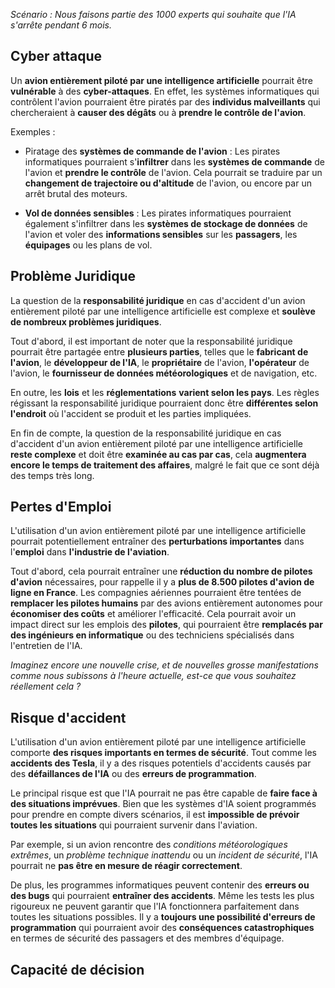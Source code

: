 
*Scénario :
Nous faisons partie des 1000 experts qui souhaite que l'IA s'arrête pendant 6 mois.*

## __Cyber attaque__

Un **avion entièrement piloté par une intelligence artificielle** pourrait être **vulnérable** à des **cyber-attaques**. En effet, les systèmes informatiques qui contrôlent l'avion pourraient être piratés par des **individus malveillants** qui chercheraient à **causer des dégâts** ou à **prendre le contrôle de l'avion**.

Exemples :

- Piratage des **systèmes de commande de l'avion** : Les pirates informatiques pourraient s'**infiltrer** dans les **systèmes de commande** de l'avion et **prendre le contrôle** de l'avion. Cela pourrait se traduire par un **changement de trajectoire ou d'altitude** de l'avion, ou encore par un arrêt brutal des moteurs.

- **Vol de données sensibles** : Les pirates informatiques pourraient également s'infiltrer dans les **systèmes de stockage de données** de l'avion et voler des **informations sensibles** sur les **passagers**, les **équipages** ou les plans de vol.


## __Problème Juridique__

La question de la **responsabilité juridique** en cas d'accident d'un avion entièrement piloté par une intelligence artificielle est complexe et **soulève de nombreux problèmes juridiques**.

Tout d'abord, il est important de noter que la responsabilité juridique pourrait être partagée entre **plusieurs parties**, telles que le **fabricant de l'avion**, le **développeur de l'IA**, le **propriétaire** de l'avion, **l'opérateur** de l'avion, le **fournisseur de données météorologiques** et de navigation, etc.

En outre, les **lois** et les **réglementations** **varient selon les pays**. Les règles régissant la responsabilité juridique pourraient donc être **différentes selon l'endroit** où l'accident se produit et les parties impliquées.

En fin de compte, la question de la responsabilité juridique en cas d'accident d'un avion entièrement piloté par une intelligence artificielle **reste complexe** et doit être **examinée au cas par cas**, cela **augmentera encore le temps de traitement des affaires**, malgré le fait que ce sont déjà des temps très long.


## __Pertes d'Emploi__

L'utilisation d'un avion entièrement piloté par une intelligence artificielle pourrait potentiellement entraîner des **perturbations importantes** dans l'**emploi** dans **l'industrie de l'aviation**.

Tout d'abord, cela pourrait entraîner une **réduction du nombre de pilotes d'avion** nécessaires, pour rappelle il y a **plus de 8.500 pilotes d'avion de ligne en France**. Les compagnies aériennes pourraient être tentées de **remplacer les pilotes humains** par des avions entièrement autonomes pour **économiser des coûts** et améliorer l'efficacité. Cela pourrait avoir un impact direct sur les emplois des **pilotes**, qui pourraient être **remplacés par des ingénieurs en informatique** ou des techniciens spécialisés dans l'entretien de l'IA.

*Imaginez encore une nouvelle crise, et de nouvelles grosse manifestations comme nous subissons à l'heure actuelle, est-ce que vous souhaitez réellement cela ?*


## __Risque d'accident__

L'utilisation d'un avion entièrement piloté par une intelligence artificielle comporte **des risques importants en termes de sécurité**. Tout comme les **accidents des Tesla**, il y a des risques potentiels d'accidents causés par des **défaillances de l'IA** ou des **erreurs de programmation**.

Le principal risque est que l'IA pourrait ne pas être capable de **faire face à des situations imprévues**. Bien que les systèmes d'IA soient programmés pour prendre en compte divers scénarios, il est **impossible de prévoir toutes les situations** qui pourraient survenir dans l'aviation. 

Par exemple, si un avion rencontre des *conditions météorologiques extrêmes*, un *problème technique inattendu* ou un *incident de sécurité*, l'IA pourrait ne **pas être en mesure de réagir correctement**.

De plus, les programmes informatiques peuvent contenir des **erreurs ou des bugs** qui pourraient **entraîner des accidents**. Même les tests les plus rigoureux ne peuvent garantir que l'IA fonctionnera parfaitement dans toutes les situations possibles. Il y a **toujours une possibilité d'erreurs de programmation** qui pourraient avoir des **conséquences catastrophiques** en termes de sécurité des passagers et des membres d'équipage.


## __Capacité de décision__

